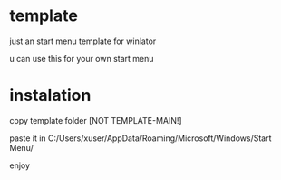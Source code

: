 # template
just an start menu template for winlator

u can use this for your own start menu

# instalation
copy template folder [NOT TEMPLATE-MAIN!]

paste it in C:/Users/xuser/AppData/Roaming/Microsoft/Windows/Start Menu/

enjoy
